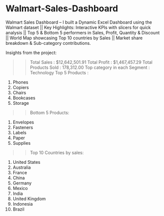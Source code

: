 # Walmart-Sales-Dashboard
Walmart Sales Dashboard – I built a Dynamic Excel Dashboard using the Walmart dataset  || Key Highlights:  Interactive KPIs with slicers for quick analysis || Top 5 &amp; Bottom 5 performers in Sales, Profit, Quantity &amp; Discount || World Map showcasing Top 10 countries by Sales || Market share breakdown &amp; Sub-category contributions.

Insights from the project:
>> Total Sales : $12,642,501.91
>> Total Profit : $1,467,457.29
>> Total Products Sold : 178,312.00
>> Top category in each Segment : Technology
>> Top 5 Products :
   1. Phones
   2. Copiers
   3. Chairs
   4. Bookcases
   5. Storage

>> Bottom 5 Products:
   1. Envelopes
   2. Fasteners
   3. Labels
   4. Paper
   5. Supplies

>> Top 10 Countries by sales:
   1. United States
   2. Australia
   3. France
   4. China
   5. Germany
   6. Mexico
   7. India
   8. United Kingdom
   9. Indonesia
   10. Brazil



 
